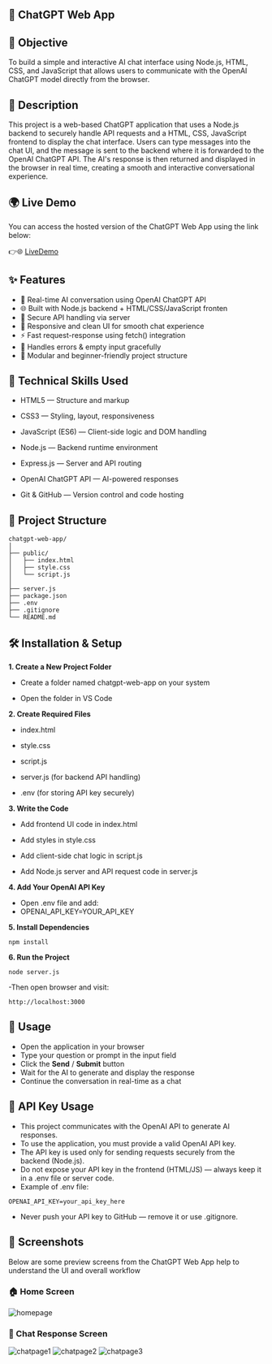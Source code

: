 
## 🤖 ChatGPT Web App

## 🎯 Objective

To build a simple and interactive AI chat interface using Node.js, HTML, CSS, and JavaScript that allows users to communicate with the OpenAI ChatGPT model directly from the browser.

## 📘 Description

This project is a web-based ChatGPT application that uses a Node.js backend to securely handle API requests and a HTML, CSS, JavaScript frontend to display the chat interface.
Users can type messages into the chat UI, and the message is sent to the backend where it is forwarded to the OpenAI ChatGPT API. The AI's response is then returned and displayed in the browser in real time, creating a smooth and interactive conversational experience.

## 🌍 Live Demo

You can access the hosted version of the ChatGPT Web App using the link below:

👉🌐 [LiveDemo]( https://chaithu122.github.io/Weather-App/)

## ✨ Features

- 💬 Real-time AI conversation using OpenAI ChatGPT API
- 🌐 Built with Node.js backend + HTML/CSS/JavaScript fronten
- 🧾 Secure API handling via server
- 🎨 Responsive and clean UI for smooth chat experience
- ⚡ Fast request-response using fetch() integration
- 🧠 Handles errors & empty input gracefully
- 🧩 Modular and beginner-friendly project structure

## 🧰 Technical Skills Used

- HTML5 — Structure and markup

- CSS3 — Styling, layout, responsiveness

- JavaScript (ES6) — Client-side logic and DOM handling

- Node.js — Backend runtime environment

- Express.js — Server and API routing

- OpenAI ChatGPT API — AI-powered responses

- Git & GitHub — Version control and code hosting

  
## 📂 Project Structure
```
chatgpt-web-app/
│
├── public/
│   ├── index.html        
│   ├── style.css         
│   └── script.js        
│
├── server.js            
├── package.json         
├── .env                 
├── .gitignore            
└── README.md
```

## 🛠 Installation & Setup

 **1. Create a New Project Folder**

- Create a folder named chatgpt-web-app on your system

- Open the folder in VS Code

**2. Create Required Files**
- index.html

- style.css

- script.js

- server.js (for backend API handling)

- .env (for storing API key securely)

**3. Write the Code**

- Add frontend UI code in index.html

- Add styles in style.css

- Add client-side chat logic in script.js

- Add Node.js server and API request code in server.js

**4. Add Your OpenAI API Key**

- Open .env file and add:
- OPENAI_API_KEY=YOUR_API_KEY

**5. Install Dependencies**
```
npm install
```

**6. Run the Project**
```
node server.js
```

-Then open browser and visit:
```
http://localhost:3000
```

## 📌 Usage

- Open the application in your browser
- Type your question or prompt in the input field
- Click the **Send** / **Submit** button
- Wait for the AI to generate and display the response
- Continue the conversation in real-time as a chat

## 🔑 API Key Usage

- This project communicates with the OpenAI API to generate AI responses.
- To use the application, you must provide a valid OpenAI API key.
- The API key is used only for sending requests securely from the backend (Node.js).
- Do not expose your API key in the frontend (HTML/JS) — always keep it in a .env file or server code.
- Example of .env file:
```
OPENAI_API_KEY=your_api_key_here
```
- Never push your API key to GitHub — remove it or use .gitignore.

## 📸 Screenshots

Below are some preview screens from the ChatGPT Web App  help to understand the UI and overall workflow

### 🏠 Home Screen

<img src="https://github.com/user-attachments/assets/a87a50e7-babf-4872-9a0d-487f7fa41c5b" alt="homepage"/>

### 💬 Chat Response Screen
<img src="https://github.com/user-attachments/assets/f2ff18ad-cc73-4b7d-bf27-3200782c568e" alt="chatpage1"/>
<img src="https://github.com/user-attachments/assets/d5b9efca-93b4-47cb-9037-8e66b19d47ec" alt="chatpage2"/>
<img src="https://github.com/user-attachments/assets/3165d755-a808-49e6-ac75-d79e2d6f8cac" alt="chatpage3"/>


















  

































